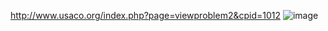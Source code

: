 http://www.usaco.org/index.php?page=viewproblem2&cpid=1012
![image](https://github.com/froge159/usaco_training/assets/87875402/89660bf8-9779-4935-a2a0-56602a4f1403)
